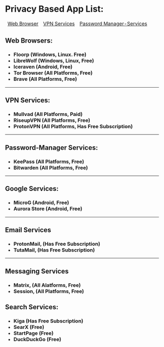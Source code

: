# Privacy Based App List:

<table>
  <thead>
    <tr>
      <td><a href="#web-browsers">Web Browser</a></td> <td><a href="#vpn-sevices">VPN Services</a></td> <td><a href="#passmanager-services">Password Manager-Services</a></td>
    </tr>
  </thead>
</table>

<h2 class="#web-browser">Web Browsers:</h2>
<h3><ul>
  <li>Floorp (Windows, Linux. Free)</li>
  <li>LibreWolf (Windows, Linux, Free)</li>
  <li>Iceraven (Android, Free)</li>
  <li>Tor Browser (All Platforms, Free)</li>
  <li>Brave (All Platforms, Free)</li>
</ul></h3>

<hr>

<h2 class="#vpn-sevices">VPN Services:</h2>
<h3><ul>
  <li>Mullvad (All Platforms, Paid)</li>
  <li>RiseupVPN (All Platforms, Free)</li>
  <li>ProtonVPN (All Platforms, Has Free Subscription)</li>
</ul></h3>

<hr>

<h2 class="#passmanager-services">Password-Manager Services:</h2>
<h3><ul>
  <li>KeePass (All Platforms, Free)</li>
  <li>Bitwarden (All Platforms, Free)</li>
</ul></h3>

<hr>

<h2 class="#google-services">Google Services:</h2>
<h3><ul>
  <li>MicroG (Android, Free)</li>
  <li>Aurora Store (Android, Free)</li>
</ul></h3>

<hr>

<h2 class="#email-services">Email Services</h2>
<h3><ul>
  <li>ProtonMail, (Has Free Subscription)</li>
  <li>TutaMail, (Has Free Subscription)</li>
</ul>
</h3>

<hr>

<h2 class="#messaging-services">Messaging Services</h2>
<h3><ul>
  <li>Matrix, (All Alatforms, Free)</li>
  <li>Session, (All Platforms, Free)</li>
</ul></h3>

<h2 class="#search-services">Search Services:</h2>
  <h3><ul>
    <li>Kiga (Has Free Subscription)</li>
    <li>SearX (Free)</li>
    <li>StartPage (Free)</li>
    <li>DuckDuckGo (Free)</li>
  </ul>
  </h3>
